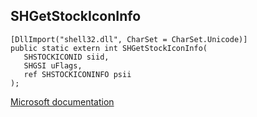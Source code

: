 ## SHGetStockIconInfo

```
[DllImport("shell32.dll", CharSet = CharSet.Unicode)]
public static extern int SHGetStockIconInfo(
   SHSTOCKICONID siid,
   SHGSI uFlags,
   ref SHSTOCKICONINFO psii
);
```

[Microsoft documentation](https://docs.microsoft.com/en-us/windows/win32/api/shellapi/nf-shellapi-shgetstockiconinfo)
